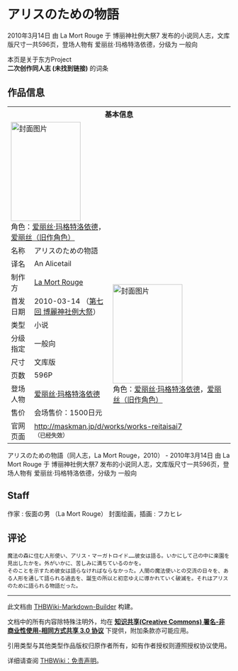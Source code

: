# アリスのための物語

<!-- source html: G:\repos\THBWiki-Markdown-Builder\THBWikiMarkdown\Temp\main\6\6e\ns0%3A%E3%82%A2%E3%83%AA%E3%82%B9%E3%81%AE%E3%81%9F%E3%82%81%E3%81%AE%E7%89%A9%E8%AA%9E.html -->

2010年3月14日 由 La Mort Rouge 于 博丽神社例大祭7 发布的小说同人志，文库版尺寸一共596页，登场人物有 爱丽丝·玛格特洛依德，分级为 一般向

本页是关于东方Project  
 **二次创作同人志 (未找到链接)** 的词条
## 作品信息

<table><tbody><tr><th colspan="3">基本信息</th></tr><tr><td class="cover-artwork-mobile" colspan="2"><a href="./文件-アリスのための物語封面.jpg.md" class="image" title="封面图片"><img alt="封面图片" src="https://upload.thwiki.cc/thumb/c/c6/%E3%82%A2%E3%83%AA%E3%82%B9%E3%81%AE%E3%81%9F%E3%82%81%E3%81%AE%E7%89%A9%E8%AA%9E%E5%B0%81%E9%9D%A2.jpg/157px-%E3%82%A2%E3%83%AA%E3%82%B9%E3%81%AE%E3%81%9F%E3%82%81%E3%81%AE%E7%89%A9%E8%AA%9E%E5%B0%81%E9%9D%A2.jpg" decoding="async" loading="lazy" width="157" height="224" srcset="https://upload.thwiki.cc/thumb/c/c6/%E3%82%A2%E3%83%AA%E3%82%B9%E3%81%AE%E3%81%9F%E3%82%81%E3%81%AE%E7%89%A9%E8%AA%9E%E5%B0%81%E9%9D%A2.jpg/235px-%E3%82%A2%E3%83%AA%E3%82%B9%E3%81%AE%E3%81%9F%E3%82%81%E3%81%AE%E7%89%A9%E8%AA%9E%E5%B0%81%E9%9D%A2.jpg 1.5x, https://upload.thwiki.cc/thumb/c/c6/%E3%82%A2%E3%83%AA%E3%82%B9%E3%81%AE%E3%81%9F%E3%82%81%E3%81%AE%E7%89%A9%E8%AA%9E%E5%B0%81%E9%9D%A2.jpg/314px-%E3%82%A2%E3%83%AA%E3%82%B9%E3%81%AE%E3%81%9F%E3%82%81%E3%81%AE%E7%89%A9%E8%AA%9E%E5%B0%81%E9%9D%A2.jpg 2x" data-file-width="372" data-file-height="531"></a><div class="cover-char">角色：<a href="./爱丽丝·玛格特洛依德.md" title="爱丽丝·玛格特洛依德">爱丽丝·玛格特洛依德</a>，<a href="./爱丽丝（旧作角色）.md" title="爱丽丝（旧作角色）">爱丽丝（旧作角色）</a></div></td>
</tr><tr><td class="label">名称</td><td colspan="2"> アリスのための物語 </td></tr><tr><td class="label">译名</td><td colspan="2"> An Alicetail </td></tr><tr><td class="label">制作方</td><td><a href="./La_Mort_Rouge.md" title="La Mort Rouge">La Mort Rouge</a></td><td class="cover-artwork" rowspan="8" style="min-width:224px;"><a href="./文件-アリスのための物語封面.jpg.md" class="image" title="封面图片"><img alt="封面图片" src="https://upload.thwiki.cc/thumb/c/c6/%E3%82%A2%E3%83%AA%E3%82%B9%E3%81%AE%E3%81%9F%E3%82%81%E3%81%AE%E7%89%A9%E8%AA%9E%E5%B0%81%E9%9D%A2.jpg/157px-%E3%82%A2%E3%83%AA%E3%82%B9%E3%81%AE%E3%81%9F%E3%82%81%E3%81%AE%E7%89%A9%E8%AA%9E%E5%B0%81%E9%9D%A2.jpg" decoding="async" loading="lazy" width="157" height="224" srcset="https://upload.thwiki.cc/thumb/c/c6/%E3%82%A2%E3%83%AA%E3%82%B9%E3%81%AE%E3%81%9F%E3%82%81%E3%81%AE%E7%89%A9%E8%AA%9E%E5%B0%81%E9%9D%A2.jpg/235px-%E3%82%A2%E3%83%AA%E3%82%B9%E3%81%AE%E3%81%9F%E3%82%81%E3%81%AE%E7%89%A9%E8%AA%9E%E5%B0%81%E9%9D%A2.jpg 1.5x, https://upload.thwiki.cc/thumb/c/c6/%E3%82%A2%E3%83%AA%E3%82%B9%E3%81%AE%E3%81%9F%E3%82%81%E3%81%AE%E7%89%A9%E8%AA%9E%E5%B0%81%E9%9D%A2.jpg/314px-%E3%82%A2%E3%83%AA%E3%82%B9%E3%81%AE%E3%81%9F%E3%82%81%E3%81%AE%E7%89%A9%E8%AA%9E%E5%B0%81%E9%9D%A2.jpg 2x" data-file-width="372" data-file-height="531"></a><div class="cover-char">角色：<a href="./爱丽丝·玛格特洛依德.md" title="爱丽丝·玛格特洛依德">爱丽丝·玛格特洛依德</a>，<a href="./爱丽丝（旧作角色）.md" title="爱丽丝（旧作角色）">爱丽丝（旧作角色）</a></div></td>
</tr><tr><td class="label">首发日期</td><td>2010-03-14&#160;（<a href="/展会作品列表?e=%E5%8D%9A%E4%B8%BD%E7%A5%9E%E7%A4%BE%E4%BE%8B%E5%A4%A7%E7%A5%AD%237">第七回 博麗神社例大祭</a>）</td></tr><tr><td class="label">类型</td><td>小说</td></tr><tr><td class="label">分级指定</td><td>一般向</td></tr><tr><td class="label">尺寸</td><td>文库版</td></tr><tr><td class="label">页数</td><td>596P</td></tr><tr><td class="label">登场人物</td><td><a href="./爱丽丝·玛格特洛依德.md" title="爱丽丝·玛格特洛依德">爱丽丝·玛格特洛依德</a></td></tr><tr><td class="label">售价</td><td>会场售价：1500日元</td></tr>
<tr><td class="label">官网页面</td><td colspan="2"><a rel="nofollow" class="external free" href="http://maskman.jp/d/works/works-reitaisai7">http://maskman.jp/d/works/works-reitaisai7</a><br><span style="font-family: sans-serif; cursor: default; color:#555; font-size: 0.8em; bottom: 0.1em; font-weight: bold;" title="连接到已经失效网页">（已经失效）</span></td></tr></tbody></table>

アリスのための物語（同人志，La Mort Rouge，2010） - 2010年3月14日 由 La Mort Rouge 于 博丽神社例大祭7 发布的小说同人志，文库版尺寸一共596页，登场人物有 爱丽丝·玛格特洛依德，分级为 一般向
## Staff
作家
: 仮面の男 （La Mort Rouge）
封面绘画，插画
: フカヒレ

## 评论
```
魔法の森に住む人形使い、アリス・マーガトロイド……彼女は語る。いかにして己の中に楽園を見出したかを。外がいかに、苦しみに満ちているのかを。
そのことを示すため彼女は語らなければならなかった。人間の魔法使いとの交流の日々を、ある人形を通して語られる過去を、誕生の所以と初恋ゆえに導かれていく破滅を。それはアリスのために語られる物語だった。
```

  
  

  





---

此文档由 [THBWiki-Markdown-Builder](https://github.com/Delsin-Yu/THBWiki-Markdown-Builder) 构建。

文档中的所有内容除特殊注明外，均在 [**知识共享(Creative Commons) 署名-非商业性使用-相同方式共享 3.0 协议**](https://creativecommons.org/licenses/by-sa/3.0/deed.zh-hans) 下提供，附加条款亦可能应用。

引用类型与其他类型作品版权归原作者所有，如有作者授权则遵照授权协议使用。

详细请查阅 [THBWiki：免责声明](https://thbwiki.cc/THBWiki:%E5%85%8D%E8%B4%A3%E5%A3%B0%E6%98%8E)。

